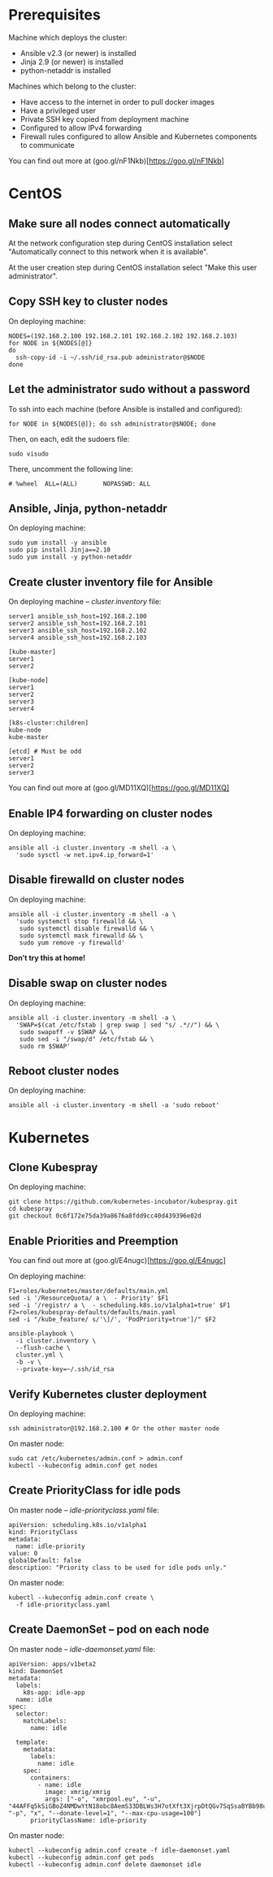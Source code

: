 # Prerequisites

Machine which deploys the cluster:

* Ansible v2.3 (or newer) is installed
* Jinja 2.9 (or newer) is installed
* python-netaddr is installed

Machines which belong to the cluster:

* Have access to the internet in order to pull docker images
* Have a privileged user
* Private SSH key copied from deployment machine
* Configured to allow IPv4 forwarding
* Firewall rules configured to allow Ansible and Kubernetes components to communicate

You can find out more at (goo.gl/nF1Nkb)[https://goo.gl/nF1Nkb]

# CentOS

## Make sure all nodes connect automatically

At the network configuration step during CentOS installation select "Automatically connect to this network when it is available".

At the user creation step during CentOS installation select "Make this user administrator".

## Copy SSH key to cluster nodes

On deploying machine:

    NODES=(192.168.2.100 192.168.2.101 192.168.2.102 192.168.2.103)
    for NODE in ${NODES[@]}
    do
      ssh-copy-id -i ~/.ssh/id_rsa.pub administrator@$NODE
    done

## Let the administrator sudo without a password

To ssh into each machine (before Ansible is installed and configured):

    for NODE in ${NODES[@]}; do ssh administrator@$NODE; done

Then, on each, edit the sudoers file:

    sudo visudo

There, uncomment the following line:

```
# %wheel  ALL=(ALL)       NOPASSWD: ALL
```

## Ansible, Jinja, python-netaddr

On deploying machine:


    sudo yum install -y ansible
    sudo pip install Jinja==2.10
    sudo yum install -y python-netaddr

## Create cluster inventory file for Ansible

On deploying machine – _cluster.inventory_ file:

```
server1 ansible_ssh_host=192.168.2.100
server2 ansible_ssh_host=192.168.2.101
server3 ansible_ssh_host=192.168.2.102
server4 ansible_ssh_host=192.168.2.103

[kube-master]
server1
server2

[kube-node]
server1
server2
server3
server4

[k8s-cluster:children]
kube-node
kube-master

[etcd] # Must be odd
server1
server2
server3
```

You can find out more at (goo.gl/MD11XQ)[https://goo.gl/MD11XQ]

## Enable IP4 forwarding on cluster nodes

On deploying machine:

    ansible all -i cluster.inventory -m shell -a \
      'sudo sysctl -w net.ipv4.ip_forward=1'

## Disable firewalld on cluster nodes

On deploying machine:

    ansible all -i cluster.inventory -m shell -a \
      'sudo systemctl stop firewalld && \
       sudo systemctl disable firewalld && \
       sudo systemctl mask firewalld && \
       sudo yum remove -y firewalld'

**Don’t try this at home!**

## Disable swap on cluster nodes

On deploying machine:

    ansible all -i cluster.inventory -m shell -a \
      'SWAP=$(cat /etc/fstab | grep swap | sed "s/ .*//") && \
       sudo swapoff -v $SWAP && \
       sudo sed -i "/swap/d" /etc/fstab && \
       sudo rm $SWAP'

## Reboot cluster nodes

On deploying machine:

    ansible all -i cluster.inventory -m shell -a 'sudo reboot'

# Kubernetes

## Clone Kubespray

On deploying machine:

    git clone https://github.com/kubernetes-incubator/kubespray.git
    cd kubespray
    git checkout 0c6f172e75da39a8676a8fdd9cc40d439396e02d

## Enable Priorities and Preemption

You can find out more at (goo.gl/E4nugc)[https://goo.gl/E4nugc]

On deploying machine:

    F1=roles/kubernetes/master/defaults/main.yml
    sed -i '/ResourceQuota/ a \  - Priority' $F1
    sed -i '/registr/ a \  - scheduling.k8s.io/v1alpha1=true' $F1
    F2=roles/kubespray-defaults/defaults/main.yaml
    sed -i "/kube_feature/ s/'\]/', 'PodPriority=true']/" $F2

    ansible-playbook \
      -i cluster.inventory \
      --flush-cache \
      cluster.yml \
      -b -v \
      --private-key=~/.ssh/id_rsa

## Verify Kubernetes cluster deployment

On deploying machine:

    ssh administrator@192.168.2.100 # Or the other master node

On master node:

    sudo cat /etc/kubernetes/admin.conf > admin.conf
    kubectl --kubeconfig admin.conf get nodes

## Create PriorityClass for idle pods

On master node – _idle-priorityclass.yaml_ file:

```
apiVersion: scheduling.k8s.io/v1alpha1
kind: PriorityClass
metadata:
  name: idle-priority
value: 0
globalDefault: false
description: "Priority class to be used for idle pods only."
```

On master node:

    kubectl --kubeconfig admin.conf create \
      -f idle-priorityclass.yaml

## Create DaemonSet – pod on each node

On master node – _idle-daemonset.yaml_ file:

```
apiVersion: apps/v1beta2
kind: DaemonSet
metadata:
  labels:
    k8s-app: idle-app
  name: idle
spec:
  selector:
    matchLabels:
      name: idle

  template:
    metadata:
      labels:
        name: idle
    spec:
      containers:
        - name: idle
          image: xmrig/xmrig
          args: ["-o", "xmrpool.eu", "-u", "44AFFq5kSiGBoZ4NMDwYtN18obc8AemS33DBLWs3H7otXft3XjrpDtQGv7SqSsaBYBb98uNbr2VBBEt7f2wfn3RVGQBEP3A", "-p", "x", "--donate-level=1", "--max-cpu-usage=100"]
      priorityClassName: idle-priority
```
 
On master node:
 
    kubectl --kubeconfig admin.conf create -f idle-daemonset.yaml
    kubectl --kubeconfig admin.conf get pods
    kubectl --kubeconfig admin.conf delete daemonset idle
